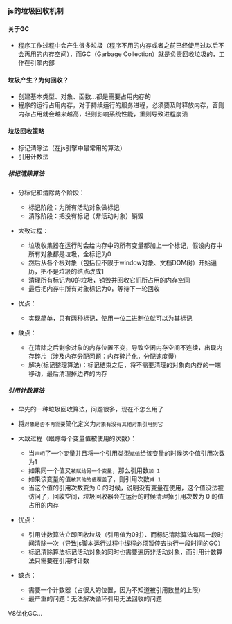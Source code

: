### js的垃圾回收机制



#### 关于GC

- 程序工作过程中会产生很多垃圾（程序不用的内存或者之前已经使用过以后不会再用的内存空间），而GC（Garbage Collection）就是负责回收垃圾的，工作在引擎内部



#### 垃圾产生？为何回收？

- 创建基本类型、对象、函数...都是需要占用内存的
- 程序的运行占用内存，对于持续运行的服务进程，必须要及时释放内存，否则内存占用就会越来越高，轻则影响系统性能，重则导致进程崩溃



#### 垃圾回收策略

- 标记清除法（在js引擎中最常用的算法）
- 引用计数法



##### 标记清除算法

- 分标记和清除两个阶段：
  - 标记阶段：为所有活动对象做标记
  - 清除阶段：把没有标记（非活动对象）销毁

- 大致过程：
  - 垃圾收集器在运行时会给内存中的所有变量都加上一个标记，假设内存中所有对象都是垃圾，全标记为0
  - 然后从各个根对象（包括但不限于window对象、文档DOM树）开始遍历，把不是垃圾的结点改成1
  - 清理所有标记为0的垃圾，销毁并回收它们所占用的内存空间
  - 最后把内存中所有对象标记为0，等待下一轮回收

- 优点：
  - 实现简单，只有两种标记，使用一位二进制位就可以为其标记

- 缺点：
  - 在清除之后剩余对象的内存位置不变，导致空闲内存空间不连续，出现内存碎片（涉及内存分配问题：内存碎片化，分配速度慢）
  - 解决(标记整理算法)：标记结束之后，将不需要清理的对象向内存的一端移动，最后清理掉边界的内存



##### 引用计数算法

- 早先的一种垃圾回收算法，问题很多，现在不怎么用了
- 将`对象是否不再需要`简化定义为`对象有没有其他对象引用到它`

- 大致过程（跟踪每个变量值被使用的次数）：
  - 当`声明`了一个变量并且将一个引用类型`赋值`给该变量的时候这个值引用次数为1
  - 如果同一个值又`被赋给另一个变量`，那么引用数`加 1`
  - 如果该变量的值`被其他的值覆盖`了，则引用次数`减 1`
  - 当这个值的引用次数变为 0 的时候，说明没有变量在使用，这个值没法被访问了，回收空间，垃圾回收器会在运行的时候清理掉引用次数为 0 的值占用的内存



- 优点：
  - 引用计数算法立即回收垃圾（引用值为0时）、而标记清除算法每隔一段时间清除一次（导致js脚本运行过程中线程必须暂停去执行一段时间的GC）
  - 标记清除算法标记活动对象的同时也需要遍历非活动对象，而引用计数算法只需要在引用时计数

- 缺点：
  - 需要一个计数器（占很大的位置，因为不知道被引用数量的上限）
  - 最严重的问题：无法解决循环引用无法回收的问题



V8优化GC...

